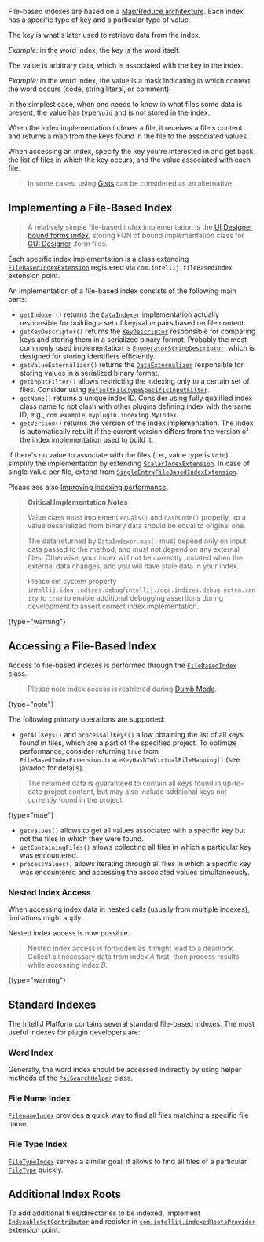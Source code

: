 [//]: # (title: File-Based Indexes)

<!-- Copyright 2000-2022 JetBrains s.r.o. and other contributors. Use of this source code is governed by the Apache 2.0 license that can be found in the LICENSE file. -->

File-based indexes are based on a [Map/Reduce architecture](https://en.wikipedia.org/wiki/MapReduce).
Each index has a specific type of key and a particular type of value.

The key is what's later used to retrieve data from the index.

*Example:* in the word index, the key is the word itself.

The value is arbitrary data, which is associated with the key in the index.

*Example:* in the word index, the value is a mask indicating in which context the word occurs (code, string literal, or comment).

In the simplest case, when one needs to know in what files some data is present, the value has type `Void` and is not stored in the index.

When the index implementation indexes a file, it receives a file's content and returns a map from the keys found in the file to the associated values.

When accessing an index, specify the key you're interested in and get back the list of files in which the key occurs, and the value associated with each file.

> In some cases, using [Gists](indexing_and_psi_stubs.md#gists) can be considered as an alternative.
>

## Implementing a File-Based Index

> A relatively simple file-based index implementation is the [UI Designer bound forms index](%gh-ic%/plugins/ui-designer/src/com/intellij/uiDesigner/binding/FormClassIndex.java), storing FQN of bound implementation class for [GUI Designer](https://www.jetbrains.com/help/idea/gui-designer-basics.html) <path>.form</path> files.
>

Each specific index implementation is a class extending [`FileBasedIndexExtension`](%gh-ic%/platform/indexing-api/src/com/intellij/util/indexing/FileBasedIndexExtension.java) registered via `com.intellij.fileBasedIndex` extension point.

An implementation of a file-based index consists of the following main parts:

* `getIndexer()` returns the [`DataIndexer`](%gh-ic%/platform/util/src/com/intellij/util/indexing/DataIndexer.java) implementation actually responsible for building a set of key/value pairs based on file content.
* `getKeyDescriptor()` returns the [`KeyDescriptor`](%gh-ic%/platform/util/src/com/intellij/util/io/KeyDescriptor.java) responsible for comparing keys and storing them in a serialized binary format.
   Probably the most commonly used implementation is [`EnumeratorStringDescriptor`](%gh-ic%/platform/util/src/com/intellij/util/io/EnumeratorStringDescriptor.java), which is designed for storing identifiers efficiently.
* `getValueExternalizer()` returns the [`DataExternalizer`](%gh-ic%/platform/util/src/com/intellij/util/io/DataExternalizer.java) responsible for storing values in a serialized binary format.
* `getInputFilter()` allows restricting the indexing only to a certain set of files.
  Consider using [`DefaultFileTypeSpecificInputFilter`](%gh-ic%/platform/indexing-api/src/com/intellij/util/indexing/DefaultFileTypeSpecificInputFilter.java).
* `getName()` returns a unique index ID.
  Consider using fully qualified index class name to not clash with other plugins defining index with the same ID, e.g.,&nbsp;`com.example.myplugin.indexing.MyIndex`.
* `getVersion()` returns the version of the index implementation.
  The index is automatically rebuilt if the current version differs from the version of the index implementation used to build it.

If there's no value to associate with the files (i.e., value type is `Void`), simplify the implementation by extending [`ScalarIndexExtension`](%gh-ic%/platform/indexing-api/src/com/intellij/util/indexing/ScalarIndexExtension.java).
In case of single value per file, extend from [`SingleEntryFileBasedIndexExtension`](%gh-ic%/platform/indexing-api/src/com/intellij/util/indexing/SingleEntryFileBasedIndexExtension.java).

Please see also [Improving indexing performance](indexing_and_psi_stubs.md#improving-indexing-performance).

> **Critical Implementation Notes**
>
> Value class must implement `equals()` and `hashCode()` properly, so a value deserialized from binary data should be equal to original one.
>
> The data returned by `DataIndexer.map()` must depend only on input data passed to the method, and must not depend on any external files.
> Otherwise, your index will not be correctly updated when the external data changes, and you will have stale data in your index.
>
> Please set system property `intellij.idea.indices.debug`/`intellij.idea.indices.debug.extra.sanity` to `true` to enable additional debugging assertions during development to assert correct index implementation.
>
{type="warning"}

## Accessing a File-Based Index

Access to file-based indexes is performed through the [`FileBasedIndex`](%gh-ic%/platform/indexing-api/src/com/intellij/util/indexing/FileBasedIndex.java) class.

> Please note index access is restricted during [Dumb Mode](indexing_and_psi_stubs.md#dumb-mode).
>
{type="note"}

The following primary operations are supported:

* `getAllKeys()` and `processAllKeys()` allow obtaining the list of all keys found in files, which are a part of the specified project.
  To optimize performance, consider returning `true` from `FileBasedIndexExtension.traceKeyHashToVirtualFileMapping()` (see javadoc for details).

> The returned data is guaranteed to contain all keys found in up-to-date project content, but may also include additional keys not currently found in the project.
>
{type="note"}

* `getValues()` allows to get all values associated with a specific key but not the files in which they were found.
* `getContainingFiles()` allows collecting all files in which a particular key was encountered.
* `processValues()` allows iterating through all files in which a specific key was encountered and accessing the associated values simultaneously.

### Nested Index Access

When accessing index data in nested calls (usually from multiple indexes), limitations might apply.

<tabs>

<tab title="2023.1 and later">

Nested index access is now possible.

</tab>

<tab title="2022.3 and earlier">

> Nested index access is forbidden as it might lead to a deadlock.
> Collect all necessary data from index _A_ first, then process results while accessing index _B_.
>
{type="warning"}

</tab>
</tabs>

## Standard Indexes

The IntelliJ Platform contains several standard file-based indexes.
The most useful indexes for plugin developers are:

### Word Index
Generally, the word index should be accessed indirectly by using helper methods of the [`PsiSearchHelper`](%gh-ic%/platform/indexing-api/src/com/intellij/psi/search/PsiSearchHelper.java) class.

### File Name Index
[`FilenameIndex`](%gh-ic%/platform/indexing-api/src/com/intellij/psi/search/FilenameIndex.java) provides a quick way to find all files matching a specific file name.

### File Type Index
[`FileTypeIndex`](%gh-ic%/platform/indexing-api/src/com/intellij/psi/search/FileTypeIndex.java) serves a similar goal: it allows to find all files of a particular [`FileType`](%gh-ic%/platform/core-api/src/com/intellij/openapi/fileTypes/FileType.java) quickly.

## Additional Index Roots

To add additional files/directories to be indexed, implement [`IndexableSetContributor`](%gh-ic%/platform/indexing-api/src/com/intellij/util/indexing/IndexableSetContributor.java) and register in [`com.intellij.indexedRootsProvider`](https://jb.gg/ipe?extensions=com.intellij.indexedRootsProvider) extension point.
